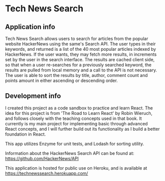 # Tech News Search

## Application info
Tech News Search allows users to search for articles from the popular website HackerNews using the same's Search API. The user types in their keywords, and returned is a list of the 40 most popular articles indexed by HackerNews. If the user wants, they may fetch more results, in increments set by the user in the search interface. The results are cached client side, so that when a user re-searches for a previously searched keyword, the results are pulled from local memory and a call to the API is not necessary. The user is able to sort the results by title, author, comment count and points amount in either ascending or descending order.

## Development info
I created this project as a code sandbox to practice and learn React. The idea for this project is from 'The Road to Learn React' by Robin Wieruch, and follows closely with the teaching concepts used in that book. It currently is my main project for implementing basic through advanced React concepts, and I will further build out its functionality as I build a better foundation in React.

This app utilizes Enzyme for unit tests, and Lodash for sorting utility.

Information about the HackerNews Search API can be found at: https://github.com/HackerNews/API

This application is hosted for public use on Heroku, and is available at https://technewssearch.herokuapp.com/
